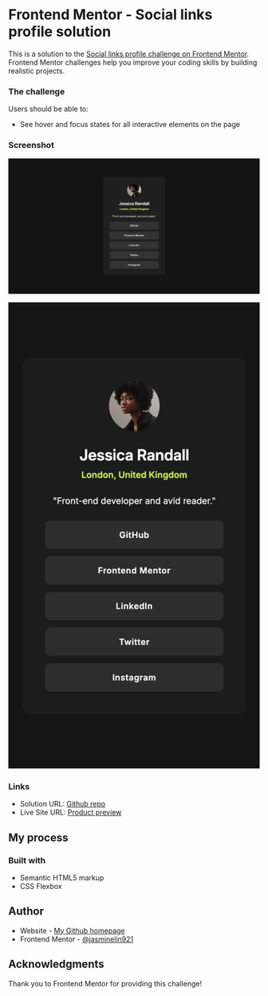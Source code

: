 # Frontend Mentor - Social links profile solution

This is a solution to the [Social links profile challenge on Frontend Mentor](https://www.frontendmentor.io/challenges/social-links-profile-UG32l9m6dQ). Frontend Mentor challenges help you improve your coding skills by building realistic projects.

### The challenge

Users should be able to:

- See hover and focus states for all interactive elements on the page

### Screenshot

![](./screenshot1.png)

![](./screenshot2.png)

### Links

- Solution URL: [Github repo](https://your-solution-url.com)
- Live Site URL: [Product preview](https://your-live-site-url.com)

## My process

### Built with

- Semantic HTML5 markup
- CSS Flexbox

## Author

- Website - [My Github homepage](https://github.com/jasminelin921)
- Frontend Mentor - [@jasminelin921](https://www.frontendmentor.io/profile/jasminelin921)

## Acknowledgments

Thank you to Frontend Mentor for providing this challenge!
